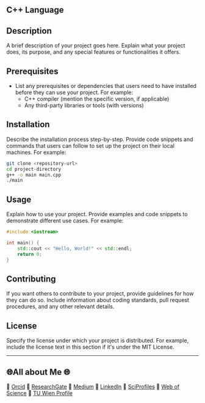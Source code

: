 ## C++ Language

## Description

A brief description of your project goes here. Explain what your project does, its purpose, and any special features or functionalities it offers.

## Prerequisites

- List any prerequisites or dependencies that users need to have installed before they can use your project. For example:
  - C++ compiler (mention the specific version, if applicable)
  - Any third-party libraries or tools (with versions)

## Installation

Describe the installation process step-by-step. Provide code snippets and commands that users can follow to set up the project on their local machines. For example:

```bash
git clone <repository-url>
cd project-directory
g++ -o main main.cpp
./main
```

## Usage

Explain how to use your project. Provide examples and code snippets to demonstrate different use cases. For example:

```cpp
#include <iostream>

int main() {
    std::cout << "Hello, World!" << std::endl;
    return 0;
}
```

## Contributing

If you want others to contribute to your project, provide guidelines for how they can do so. Include information about coding standards, pull request procedures, and any other relevant details.

## License

Specify the license under which your project is distributed. For example, include the license text in this section if it's under the MIT License.



------------

## 🌐All about Me 🌐

🔗 [Orcid](https://orcid.org/0000-0002-6439-8826)
🔗 [ResearchGate](https://www.researchgate.net/profile/Mehmet-Akif-Cifci)
🔗 [Medium](https://medium.com/@themanoftalent)
🔗 [LinkedIn](https://www.linkedin.com/in/themanoftalent/)
🔗 [SciProfiles](https://sciprofiles.com/profile/2455737)
🔗 [Web of Science](https://www.webofscience.com/wos/author/record/1793126)
🔗 [TU Wien Profile](https://www.dap.tuwien.ac.at/person/oid:25266453)

